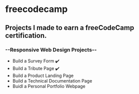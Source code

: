 # freecodecamp
## Projects I made to earn a freeCodeCamp certification.

### --Responsive Web Design Projects--

- Build a Survey Form ✔️
- Build a Tribute Page ✔️
- Build a Product Landing Page
- Build a Technical Documentation Page
- Buidl a Personal Portfolio Webpage
